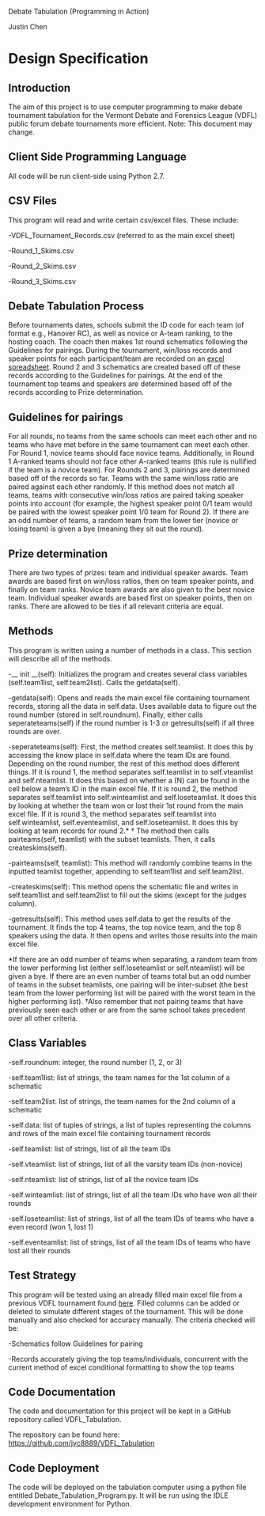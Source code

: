 Debate Tabulation (Programming in Action)

Justin Chen

Design Specification
===============

Introduction
---------------
The aim of this project is to use computer programming to make debate tournament tabulation for the Vermont Debate and Forensics League (VDFL) public forum debate tournaments more efficient.  Note: This document may change.

Client Side Programming Language
---------------
All code will be run client-side using Python 2.7.

CSV Files
---------------
This program will read and write certain csv/excel files.
These include:

-VDFL_Tournament_Records.csv (referred to as the main excel sheet)

-Round_1_Skims.csv

-Round_2_Skims.csv

-Round_3_Skims.csv

Debate Tabulation Process
---------------
Before tournaments dates, schools submit the ID code for each team (of format <SchoolName LastInitial1LastInitial2> e.g., Hanover RC), as well as novice or A-team ranking, to the hosting coach.  The coach then makes 1st round schematics following the Guidelines for pairings.  During the tournament, win/loss records and speaker points for each participant/team are recorded on an [excel spreadsheet](https://docs.google.com/a/hanovernorwichschools.org/file/d/0B00xrZeZB8EVTy01QkFwTk9VM1E/edit).  Round 2 and 3 schematics are created based off of these records according to the Guidelines for pairings.  At the end of the tournament top teams and speakers are determined based off of the records according to Prize determination.

Guidelines for pairings
---------------
For all rounds, no teams from the same schools can meet each other and no teams who have met before in the same tournament can meet each other.  For Round 1, novice teams should face novice teams.  Additionally, in Round 1 A-ranked teams should not face other A-ranked teams (this rule is nullified if the team is a novice team).  For Rounds 2 and 3, pairings are determined based off of the records so far.  Teams with the same win/loss ratio are paired against each other randomly.  If this method does not match all teams, teams with consecutive win/loss ratios are paired taking speaker points into account (for example, the highest speaker point 0/1 team would be paired with the lowest speaker point 1/0 team for Round 2).  If there are an odd number of teams, a random team from the lower tier (novice or losing team) is given a bye (meaning they sit out the round).

Prize determination
---------------
There are two types of prizes: team and individual speaker awards.  Team awards are based first on win/loss ratios, then on team speaker points, and finally on team ranks.  Novice team awards are also given to the best novice team.  Individual speaker awards are based first on speaker points, then on ranks.  There are allowed to be ties if all relevant criteria are equal.

Methods
---------------
This program is written using a number of methods in a class.  This section will describe all of the methods.

-__ init __(self): Initializes the program and creates several class variables (self.team1list, self.team2list).  Calls the getdata(self).

-getdata(self):
Opens and reads the main excel file containing tournament records, storing all the data in self.data.  Uses available data to figure out the round number (stored in self.roundnum).  Finally, either calls seperateteams(self) if the round number is 1-3 or getresults(self) if all three rounds are over.

-seperateteams(self):
First, the method creates self.teamlist.  It does this by accessing the know place in self.data where the team IDs are found.  Depending on the round number, the rest of this method does different things.  If it is round 1, the method separates self.teamlist in to self.vteamlist and self.nteamlist.  It does this based on whether a (N) can be found in the cell below a team’s ID in the main excel file.  If it is round 2, the method separates self.teamlist into self.winteamlist and self.loseteamlist.  It does this by looking at whether the team won or lost their 1st round from the main excel file.  If it is round 3, the method separates self.teamlist into self.winteamlist, self.eventeamlist, and self.loseteamlist.  It does this by looking at team records for round 2.* †  The method then calls pairteams(self, teamlist) with the subset teamlists.  Then, it calls createskims(self).

-pairteams(self, teamlist):
This method will randomly combine teams in the inputted teamlist together, appending to self.team1list and self.team2list.

-createskims(self):
This method opens the schematic file and writes in self.team1list and self.team2list to fill out the skims (except for the judges column).

-getresults(self):
This method uses self.data to get the results of the tournament.  It finds the top 4 teams, the top novice team, and the top 8 speakers using the data.  It then opens and writes those results into the main excel file.

*If there are an odd number of teams when separating, a random team from the lower performing list (either self.loseteamlist or self.nteamlist) will be given a bye.  If there are an even number of teams total but an odd number of teams in the subset teamlists, one pairing will be inter-subset (the best team from the lower performing list will be paired with the worst team in the higher performing list).
†Also remember that not pairing teams that have previously seen each other or are from the same school takes precedent over all other criteria.

Class Variables
---------------

-self.roundnum:
integer, the round number (1, 2, or 3)

-self.team1list:
list of strings, the team names for the 1st column of a schematic

-self.team2list:
list of strings, the team names for the 2nd column of a schematic

-self.data:
list of tuples of strings, a list of tuples representing the columns and rows of the main 
excel file containing tournament records

-self.teamlist:
list of strings, list of all the team IDs

-self.vteamlist:
list of strings, list of all the varsity team IDs (non-novice)

-self.nteamlist:
list of strings, list of all the novice team IDs

-self.winteamlist:
list of strings, list of all the team IDs who have won all their rounds

-self.loseteamlist:
list of strings, list of all the team IDs of teams who have a even record (won 1, 
lost 1)

-self.eventeamlist:
list of strings, list of all the team IDs of teams who have lost all their rounds

Test Strategy
---------------
This program will be tested using an already filled main excel file from a previous VDFL tournament found [here](https://docs.google.com/a/hanovernorwichschools.org/file/d/0B00xrZeZB8EVTy01QkFwTk9VM1E/edit).  Filled columns can be added or deleted to simulate different stages of the tournament.  This will be done manually and also checked for accuracy manually.  The criteria checked will be:

-Schematics follow Guidelines for pairing

-Records accurately giving the top teams/individuals, concurrent with the current method of excel conditional formatting to show the top teams

Code Documentation
----------------
The code and documentation for this project will be kept in a GitHub repository called VDFL_Tabulation.

The repository can be found here:  https://github.com/jyc8889/VDFL_Tabulation

Code Deployment
----------------
The code will be deployed on the tabulation computer using a python file entitled Debate_Tabulation_Program.py.  It will be run using the IDLE development environment for Python.